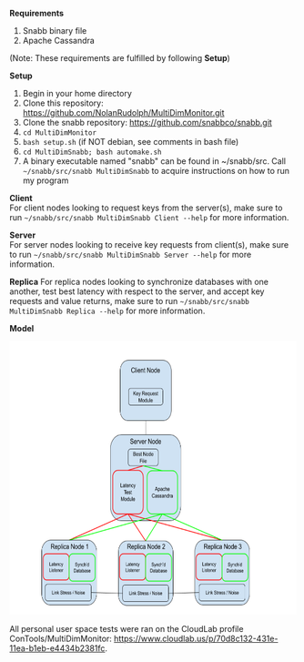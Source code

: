 
**Requirements** 
1. Snabb binary file 
2. Apache Cassandra  
  
(Note: These requirements are fulfilled by following **Setup**)  
  
**Setup**
1. Begin in your home directory 
2. Clone this repository: https://github.com/NolanRudolph/MultiDimMonitor.git
3. Clone the snabb repository: https://github.com/snabbco/snabb.git
4. ```cd MultiDimMonitor```
5. ```bash setup.sh``` (if NOT debian, see comments in bash file)
6. ```cd MultiDimSnabb; bash automake.sh```
7. A binary executable named "snabb" can be found in ~/snabb/src. Call ```~/snabb/src/snabb MultiDimSnabb``` to acquire instructions on how to run my program

**Client**  
For client nodes looking to request keys from the server(s), make sure to run ```~/snabb/src/snabb MultiDimSnabb Client --help``` for more information.
  
**Server**  
For server nodes looking to receive key requests from client(s), make sure to run ```~/snabb/src/snabb MultiDimSnabb Server --help``` for more information.

**Replica**
For replica nodes looking to synchronize databases with one another, test best latency with respect to the server, and accept key requests and value returns, make sure to run ```~/snabb/src/snabb MultiDimSnabb Replica --help``` for more information.
  
**Model**
<p align="center">
  <img width="640" height="480" src="./MultiDimMonitorSketch.png">
</p>

All personal user space tests were ran on the CloudLab profile ConTools/MultiDimMonitor: https://www.cloudlab.us/p/70d8c132-431e-11ea-b1eb-e4434b2381fc.
